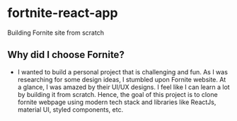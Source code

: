 # fortnite-react-app
Building Fornite site from scratch
## Why did I choose Fornite?
* I wanted to build a personal project that is challenging and fun. As I was researching for some design ideas, I stumbled upon Fornite website. 
  At a glance, I was amazed by their UI/UX designs. I feel like I can learn a lot by building it from scratch. Hence, the goal of this project 
  is to clone fornite webpage using modern tech stack and libraries like ReactJs, material UI, styled components, etc. 
